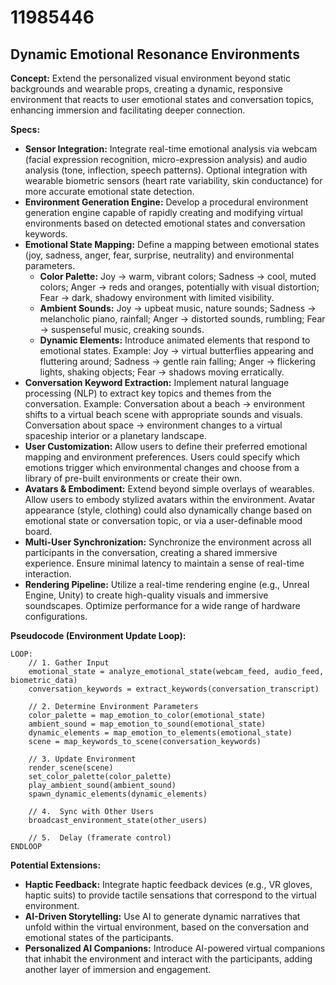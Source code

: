 # 11985446

## Dynamic Emotional Resonance Environments

**Concept:** Extend the personalized visual environment beyond static backgrounds and wearable props, creating a dynamic, responsive environment that reacts to user emotional states and conversation topics, enhancing immersion and facilitating deeper connection.

**Specs:**

*   **Sensor Integration:** Integrate real-time emotional analysis via webcam (facial expression recognition, micro-expression analysis) and audio analysis (tone, inflection, speech patterns). Optional integration with wearable biometric sensors (heart rate variability, skin conductance) for more accurate emotional state detection.
*   **Environment Generation Engine:** Develop a procedural environment generation engine capable of rapidly creating and modifying virtual environments based on detected emotional states and conversation keywords.
*   **Emotional State Mapping:** Define a mapping between emotional states (joy, sadness, anger, fear, surprise, neutrality) and environmental parameters.
    *   **Color Palette:** Joy -> warm, vibrant colors; Sadness -> cool, muted colors; Anger -> reds and oranges, potentially with visual distortion; Fear -> dark, shadowy environment with limited visibility.
    *   **Ambient Sounds:**  Joy -> upbeat music, nature sounds; Sadness -> melancholic piano, rainfall; Anger -> distorted sounds, rumbling; Fear -> suspenseful music, creaking sounds.
    *   **Dynamic Elements:** Introduce animated elements that respond to emotional states. Example: Joy -> virtual butterflies appearing and fluttering around; Sadness -> gentle rain falling; Anger -> flickering lights, shaking objects; Fear -> shadows moving erratically.
*   **Conversation Keyword Extraction:** Implement natural language processing (NLP) to extract key topics and themes from the conversation.  Example:  Conversation about a beach -> environment shifts to a virtual beach scene with appropriate sounds and visuals. Conversation about space -> environment changes to a virtual spaceship interior or a planetary landscape.
*   **User Customization:** Allow users to define their preferred emotional mapping and environment preferences.  Users could specify which emotions trigger which environmental changes and choose from a library of pre-built environments or create their own.
*   **Avatars & Embodiment:** Extend beyond simple overlays of wearables.  Allow users to embody stylized avatars within the environment. Avatar appearance (style, clothing) could also dynamically change based on emotional state or conversation topic, or via a user-definable mood board.
*   **Multi-User Synchronization:** Synchronize the environment across all participants in the conversation, creating a shared immersive experience. Ensure minimal latency to maintain a sense of real-time interaction.
*   **Rendering Pipeline:** Utilize a real-time rendering engine (e.g., Unreal Engine, Unity) to create high-quality visuals and immersive soundscapes. Optimize performance for a wide range of hardware configurations.

**Pseudocode (Environment Update Loop):**

```
LOOP:
    // 1. Gather Input
    emotional_state = analyze_emotional_state(webcam_feed, audio_feed, biometric_data)
    conversation_keywords = extract_keywords(conversation_transcript)

    // 2. Determine Environment Parameters
    color_palette = map_emotion_to_color(emotional_state)
    ambient_sound = map_emotion_to_sound(emotional_state)
    dynamic_elements = map_emotion_to_elements(emotional_state)
    scene = map_keywords_to_scene(conversation_keywords)

    // 3. Update Environment
    render_scene(scene)
    set_color_palette(color_palette)
    play_ambient_sound(ambient_sound)
    spawn_dynamic_elements(dynamic_elements)

    // 4.  Sync with Other Users
    broadcast_environment_state(other_users)

    // 5.  Delay (framerate control)
ENDLOOP
```

**Potential Extensions:**

*   **Haptic Feedback:** Integrate haptic feedback devices (e.g., VR gloves, haptic suits) to provide tactile sensations that correspond to the virtual environment.
*   **AI-Driven Storytelling:** Use AI to generate dynamic narratives that unfold within the virtual environment, based on the conversation and emotional states of the participants.
*   **Personalized AI Companions:** Introduce AI-powered virtual companions that inhabit the environment and interact with the participants, adding another layer of immersion and engagement.
